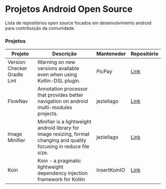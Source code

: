 # Projetos Android Open Source

Lista de repositórios open source focados em desenvolvimento android para contribuição da comunidade.

### Projetos

| **Projeto** | **Descrição** | **Mantenedor** | **Repositório** |
| - | - | - | - |
| Version Checker Gradle Lint | Warning on new versions available even when using Kotlin-DSL plugin. | PicPay | [Link](https://github.com/PicPay/version-checker-gradle-lint) |
| FlowNav | Annotation processor that provides better navigation on android multi-modules projects. | jeziellago | [Link](https://github.com/jeziellago/FlowNav) |
| Image Minifier | Minifier is a lightweight android library for image resizing, format changing and quality focusing in reduce file size. | jeziellago | [Link](https://github.com/jeziellago/image-minifier) |
| Koin | Koin - a pragmatic lightweight dependency injection framework for Kotlin | InsertKoinIO | [Link](https://github.com/InsertKoinIO/koin) |
